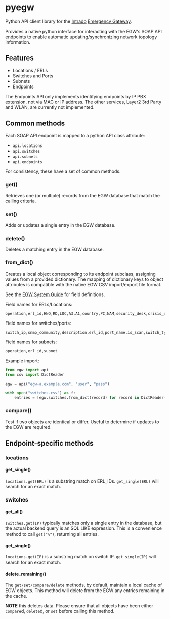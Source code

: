 # pyegw

Python API client library for the [Intrado][intrado] [Emergency Gateway][egw].

Provides a native python interface for interacting with the EGW's
SOAP API endpoints to enable automatic updating/synchronizing network
topology information.

[intrado]: https://www.intrado.com/
[egw]: https://www.intrado.com/en/safety-services/public-safety/e911-large-enterprise

## Features

- Locations / ERLs
- Switches and Ports
- Subnets
- Endpoints

The Endpoints API only implements identifying endpoints by IP PBX
extension, not via MAC or IP address.  The other services, Layer2 3rd
Party and WLAN, are currently not implemented.

## Common methods

Each SOAP API endpoint is mapped to a python API class attribute:

- `api.locations`
- `api.switches`
- `api.subnets`
- `api.endpoints`

For consistency, these have a set of common methods.

### get()

Retrieves one (or multiple) records from the EGW database that match the
calling criteria.

### set()

Adds or updates a single entry in the EGW database.

### delete()

Deletes a matching entry in the EGW database.

### from_dict()

Creates a local object corresponding to its endpoint subclass, assigning
values from a provided dictionary.  The mapping of dictionary keys to object
attributes is compatible with the native EGW CSV import/export file format.

See the [EGW System Guide](docs/EGW%205.6%20System%20Guide.pdf) for field definitions.

Field names for ERLs/Locations:

```csv
operation,erl_id,HNO,RD,LOC,A3,A1,country,PC,NAM,security_desk,crisis_email,url_data
```

Field names for switches/ports:

```csv
switch_ip,snmp_community,description,erl_id,port_name,is_scan,switch_type
```

Field names for subnets:

```csv
operation,erl_id,subnet
```

Example import:

```python
from egw import api
from csv import DictReader

egw = api("egw-a.example.com", "user", "pass")

with open("switches.csv") as f:
    entries = [egw.switches.from_dict(record) for record in DictReader(f)]
```

### compare()

Test if two objects are identical or differ.  Useful to determine if
updates to the EGW are required.

## Endpoint-specific methods

### locations

#### get_single()

`locations.get(ERL)` is a substring match on ERL_IDs. `get_single(ERL)`
will search for an exact match.

### switches

#### get_all()

`switches.get(IP)` typically matches only a single entry in the
database, but the actual backend query is an SQL LIKE expression.
This is a convenience method to call `get("%")`, returning all entries.

#### get_single()

`locations.get(IP)` is a substring match on switch IP. `get_single(IP)`
will search for an exact match.

#### delete_remaining()

The `get/set/compare/delete` methods, by default, maintain a local
cache of EGW objects.  This method will delete from the EGW any entries
remaining in the cache.

**NOTE** this deletes data.  Please ensure that all objects have been
either `compare`d, `delete`d, or `set` before calling this method.
